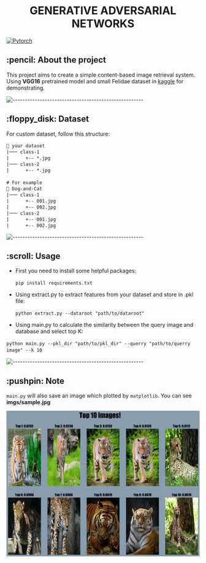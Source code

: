 <h1 align="center"> GENERATIVE ADVERSARIAL NETWORKS </h1>

[![Pytorch](https://img.shields.io/badge/PyTorch-%23EE4C2C.svg?style=for-the-badge&logo=PyTorch&logoColor=white)](https://pytorch.org/)

<h2> :pencil: About the project </h2>

This project aims to create a simple content-based image retrieval system. Using **VGG16** pretrained model and small Felidae dataset in [kaggle](https://www.kaggle.com/vishweshsalodkar/wild-animals) for demonstrating.

![-----------------------------------------------------](https://raw.githubusercontent.com/andreasbm/readme/master/assets/lines/rainbow.png)

<h2> :floppy_disk: Dataset </h2>

For custom dataset, follow this structure:

    📂 your dataset
    |─── class-1
    |      +-- *.jpg
    |─── class-2
    |      +-- *.jpg
    
    # For example
    📂 Dog-and-Cat
    |─── class-1
    |      +-- 001.jpg
    |      +-- 002.jpg
    |─── class-2
    |      +-- 001.jpg
    |      +-- 002.jpg        

![-----------------------------------------------------](https://raw.githubusercontent.com/andreasbm/readme/master/assets/lines/rainbow.png)

<h2> :scroll: Usage </h2>
<ul>
<li> First you need to install some helpful packages:</li>
    
`pip install requirements.txt`

<li> Using extract.py to extract features from your dataset and store in .pkl file: </li>

`python extract.py --dataroot "path/to/dataroot"`

<li> Using main.py to calculate the similarity between the query image and database and select top K: </li>
</ul>

`python main.py --pkl_dir "path/to/pkl_dir" --querry "path/to/querry image" --k 10`

![-----------------------------------------------------](https://raw.githubusercontent.com/andreasbm/readme/master/assets/lines/rainbow.png)


<h2> :pushpin: Note </h2>

`main.py` will also save an image which plotted  by `matplotlib`. You can see **imgs/sample.jpg**

<p align="center">
  <img src="imgs/sample.jpg" width=800>
</p>
